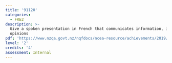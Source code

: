 ```yaml
---
title: '91120'
categories:
  - FRE2
description: >-
  Give a spoken presentation in French that communicates information, ideas and
  opinions
pdf: 'https://www.nzqa.govt.nz/nqfdocs/ncea-resource/achievements/2019/as91120.pdf'
level: '2'
credits: '4'
assessment: Internal
---
```


